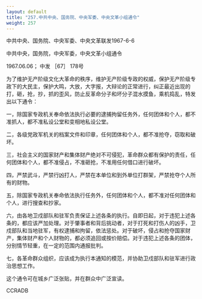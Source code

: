 ```yaml
---
layout: default
title: "257.中共中央、国务院、中央军委、中央文革小组通令"
weight: 257
---
```


中共中央、国务院、中央军委、中央文革联发1967-6-6

中共中央，国务院，中央军委，中央文革小组通令

1967.06.06； 中发 ［67］ 178号

为了维护无产阶级文化大革命的秩序，维护无产阶级专政的权威，保护无产阶级专政下的大民主，保护大鸣，大放，大字报，大辩论的正常进行，纠正最近出现的打，砸，抢，抄，抓的歪风，防止反革命分子和坏分子混水摸鱼，乘机捣乱，特发出以下通令：

一，除国家专政机关奉命依法执行必要的逮捕拘留任务外，任何团体和个人，都不准抓人，都不准私设公堂和变相地私设公堂。

二，各级党政军机关的档案文件和印章，任何团体和个人，都不准抢夺，窃取和破坏。

三，社会主义的国家财产和集体财产绝对不可侵犯，革命群众都有保护的责任，任何团体和个人，都不准侵占，不准砸抢，不准用任何借口进行破坏。

四，严禁武斗，严禁行凶打人，严禁在本单位和到外单位打群架，严禁抢夺个人所有的财物。

五，除国家专政机关奉命依法执行任务外，任何团体和个人，都不准对任何团体和个人，进行搜查和抄家。

六，由各地卫戍部队和驻军负责保证上述各条的执行。自即日起，对于违犯上述各条的，都应该严加处理。对于肇事者和背后挑动者，对于打死和打伤人的凶手，卫戍部队和当地驻军，有权逮捕和拘留，依法惩处。对于破坏，侵占和抢夺国家财产，集体财产和个人财物的，都必须追回或按价赔偿。对于违犯上述各条的团体，分别情节轻重，在一定的范围内通报批判。

七，各革命群众组织，应该成为执行本通知的模范，并协助卫戍部队和驻军进行政治思想工作。

这个通令可在城乡广泛张贴，并在群众中广泛宣读。

CCRADB

